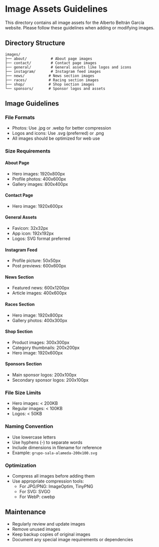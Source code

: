 # Image Assets Guidelines

This directory contains all image assets for the Alberto Beltrán García website. Please follow these guidelines when adding or modifying images.

## Directory Structure

```
images/
├── about/           # About page images
├── contact/         # Contact page images
├── general/         # General assets like logos and icons
├── instagram/       # Instagram feed images
├── news/           # News section images
├── races/          # Racing section images
├── shop/           # Shop section images
└── sponsors/       # Sponsor logos and assets
```

## Image Guidelines

### File Formats
- Photos: Use .jpg or .webp for better compression
- Logos and icons: Use .svg (preferred) or .png
- All images should be optimized for web use

### Size Requirements

#### About Page
- Hero images: 1920x800px
- Profile photos: 400x600px
- Gallery images: 800x400px

#### Contact Page
- Hero image: 1920x600px

#### General Assets
- Favicon: 32x32px
- App icon: 192x192px
- Logos: SVG format preferred

#### Instagram Feed
- Profile picture: 50x50px
- Post previews: 600x600px

#### News Section
- Featured news: 600x1200px
- Article images: 400x600px

#### Races Section
- Hero image: 1920x800px
- Gallery photos: 400x300px

#### Shop Section
- Product images: 300x300px
- Category thumbnails: 200x200px
- Hero image: 1920x600px

#### Sponsors Section
- Main sponsor logos: 200x100px
- Secondary sponsor logos: 200x100px

### File Size Limits
- Hero images: < 200KB
- Regular images: < 100KB
- Logos: < 50KB

### Naming Convention
- Use lowercase letters
- Use hyphens (-) to separate words
- Include dimensions in filename for reference
- Example: `grupo-sala-alameda-200x100.svg`

### Optimization
- Compress all images before adding them
- Use appropriate compression tools:
  - For JPG/PNG: ImageOptim, TinyPNG
  - For SVG: SVGO
  - For WebP: cwebp

## Maintenance
- Regularly review and update images
- Remove unused images
- Keep backup copies of original images
- Document any special image requirements or dependencies 